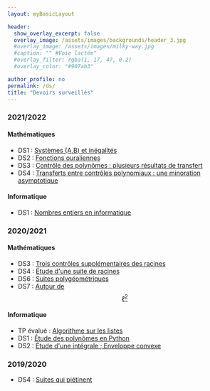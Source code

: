 ```yaml
---
layout: myBasicLayout

header:
  show_overlay_excerpt: false
  overlay_image: /assets/images/backgrounds/header_3.jpg
  #overlay_image: /assets/images/milky-way.jpg
  #caption: "" #Voie lactée"
  #overlay_filter: rgba(1, 17, 47, 0.2)
  #overlay_color: "#907ab3"

author_profile: no
permalink: /ds/
title: "Devoirs surveillés"
---
```





### 2021/2022
#### Mathématiques
- DS1 : [Systèmes (A,B) et inégalités](DS1_PCSI3_2021_22_sujet.pdf)
- DS2 : [Fonctions ouraliennes](DS_2_PCSI3_2021_22_sujet_final.pdf)
- DS3 : [Contrôle des polynômes : plusieurs résultats de transfert](DS_3_PCSI3_2021_22_sujet.pdf)
- DS4 : [Transferts entre contrôles polynomiaux : une minoration asymptotique](DS_4_PCSI3_2021_22_sujet.pdf)


#### Informatique
- DS1 : [Nombres entiers en informatique](DS1_informatique_PCSI3_2021_22_sujet.pdf)


### 2020/2021
#### Mathématiques
- DS3 : [Trois contrôles supplémentaires des racines](DS3_PCSI3_2020_21_CBD_sujet.pdf)
- DS4 : [Étude d'une suite de racines](DS4_PCSI3_2020_21_sujet.pdf)
- DS6 : [Suites polygéométriques](DS6_PCSI3_2020_21_sujet.pdf)
- DS7 : [Autour de $$\ell^2$$](DS7_PCSI3_2020_21_sujet.pdf)

#### Informatique
- TP évalué : [Algorithme sur les listes](TP_note_1_PCSI3_2020_21.pdf)
- DS1 : [Étude des polynômes en Python](DS1_informatique_PCSI3_2020_21_sujet.pdf)
- DS2 : [Étude d'une intégrale ; Enveloppe convexe](DS2_informatique_PCSI3_2020_21_sujet.pdf)

### 2019/2020
- DS4 : [Suites qui piétinent](DS4_PCSI_2019_20_Suites_qui_pietinent.pdf)


<!--
- DS3 : [Trois contrôles supplémentaires des racines](DS3_PCSI3_2020_21_CBD_sujet.pdf). et son [corrigé](DS3_PCSI3_2020_21_CBD_corrige.pdf).
- DS4 : [Étude d'une suite de racines](DS4_PCSI3_2020_21_sujet.pdf) et son [corrigé](DS4_PCSI3_2020_21_correction.pdf).
- DS6 : [Suites polygéométriques](DS6_PCSI3_2020_21_sujet.pdf) et son [corrigé](DS6_PCSI3_2020_21_corrige.pdf).
- DS7 : [Autour de $$\ell^2$$](DS7_PCSI3_2020_21_sujet.pdf) et son [corrigé](DS7_PCSI3_2020_21_corrige.pdf).

#### Informatique
- TP évalué : [Algorithme sur les listes](TP_note_1_PCSI3_2020_21.pdf)
- DS1 : [Étude des polynômes en Python](DS1_informatique_PCSI3_2020_21_sujet.pdf) et [son corrigé](DS1_informatique_PCSI3_2020_21_corrige.pdf).
- DS2 : [Étude d'une intégrale ; Enveloppe convexe](DS2_informatique_PCSI3_2020_21_sujet.pdf) et [son corrigé](DS2_informatique_PCSI3_2020_21_corrige.pdf).

### 2019/2020
- DS4 : [Suites qui piétinent](DS4_PCSI_2019_20_Suites_qui_pietinent.pdf) et son [corrigé](DS4_PCSI_2019_20_Suites_qui_pietinent_CORRIGE.pdf).
-->

